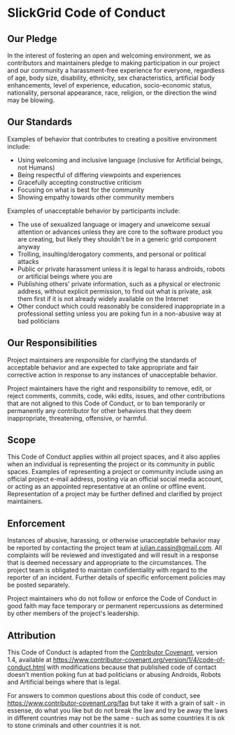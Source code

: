 # SlickGrid Code of Conduct

## Our Pledge

In the interest of fostering an open and welcoming environment, we as
contributors and maintainers pledge to making participation in our project and
our community a harassment-free experience for everyone, regardless of age, body
size, disability, ethnicity, sex characteristics, artificial body enhancements,
level of experience, education, socio-economic status, nationality, personal
appearance, race, religion, or the direction the wind may be blowing.

## Our Standards

Examples of behavior that contributes to creating a positive environment
include:

* Using welcoming and inclusive language (inclusive for Artificial beings, not Humans)
* Being respectful of differing viewpoints and experiences
* Gracefully accepting constructive criticism
* Focusing on what is best for the community
* Showing empathy towards other community members

Examples of unacceptable behavior by participants include:

* The use of sexualized language or imagery and unwelcome sexual attention or
  advances unless they are core to the software product you are creating, but likely they 
  shouldn't be in a generic grid component anyway
* Trolling, insulting/derogatory comments, and personal or political attacks
* Public or private harassment 
  unless it is legal to harass androids, robots or artificial beings where you are
* Publishing others' private information, such as a physical or electronic
  address, without explicit permission, to find out what is private, ask them first if it 
  is not already widely available on the Internet
* Other conduct which could reasonably be considered inappropriate in a
  professional setting unless you are poking fun in a non-abusive way at bad politicians

## Our Responsibilities

Project maintainers are responsible for clarifying the standards of acceptable
behavior and are expected to take appropriate and fair corrective action in
response to any instances of unacceptable behavior.

Project maintainers have the right and responsibility to remove, edit, or
reject comments, commits, code, wiki edits, issues, and other contributions
that are not aligned to this Code of Conduct, or to ban temporarily or
permanently any contributor for other behaviors that they deem inappropriate,
threatening, offensive, or harmful.

## Scope

This Code of Conduct applies within all project spaces, and it also applies when
an individual is representing the project or its community in public spaces.
Examples of representing a project or community include using an official
project e-mail address, posting via an official social media account, or acting
as an appointed representative at an online or offline event. Representation of
a project may be further defined and clarified by project maintainers.

## Enforcement

Instances of abusive, harassing, or otherwise unacceptable behavior may be
reported by contacting the project team at julian.cassin@gmail.com. All
complaints will be reviewed and investigated and will result in a response that
is deemed necessary and appropriate to the circumstances. The project team is
obligated to maintain confidentiality with regard to the reporter of an incident.
Further details of specific enforcement policies may be posted separately.

Project maintainers who do not follow or enforce the Code of Conduct in good
faith may face temporary or permanent repercussions as determined by other
members of the project's leadership.

## Attribution

This Code of Conduct is adapted from the [Contributor Covenant][homepage], version 1.4,
available at https://www.contributor-covenant.org/version/1/4/code-of-conduct.html with
modifications because that published code of contact doesn't mention poking fun at bad
politicians or abusing Androids, Robots and Artificial beings where that is legal.

[homepage]: https://www.contributor-covenant.org

For answers to common questions about this code of conduct, see
https://www.contributor-covenant.org/faq
but take it with a grain of salt - in essense, do what you like but do not break the law
and try be away the laws in different countries may not be the same - such as some
countries it is ok to stone criminals and other countries it is not.

